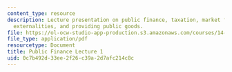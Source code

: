 ```yaml
---
content_type: resource
description: Lecture presentation on public finance, taxation, market failures, correcting
  externalities, and providing public goods.
file: https://ol-ocw-studio-app-production.s3.amazonaws.com/courses/14-771-development-economics-microeconomic-issues-and-policy-models-fall-2008/0c7b492d33ee2f26c39a2d7afc214c8c_lec9.pdf
file_type: application/pdf
resourcetype: Document
title: Public Finance Lecture 1
uid: 0c7b492d-33ee-2f26-c39a-2d7afc214c8c
---
```

